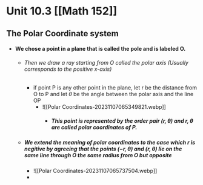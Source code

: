 

# Unit 10.3 [[Math 152]]

## The Polar Coordinate system
- #### We chose a point in a plane that is called the pole and is labeled O.
	- ###### Then we draw a ray starting from O called the polar axis (Usually corresponds to the positive x-axis)
		- if point P is any other point in the plane, let r be the distance from O to P and let $\theta$ be the angle between the polar axis and the line OP
			- ![[Polar Coordinates-20231107065349821.webp]]
				- ##### This point is represented by the order pair $(r,\theta)$ and $r,\theta$ are called polar coordinates of P.
	- ##### We extend the meaning of polar coordinates to the case which r is negitive by agreeing that the points $(-r,\theta)$ and $(r,\theta)$ lie on the same line through O the same radius from O but opposite
		- ![[Polar Coordinates-20231107065737504.webp]]
		- 